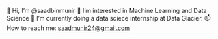 👋 Hi, I’m @saadbinmunir
👀 I’m interested in Machine Learning and Data Science
🌱 I’m currently doing a data sciece internship at Data Glacier.
📫 How to reach me: saadmunir24@gmail.com